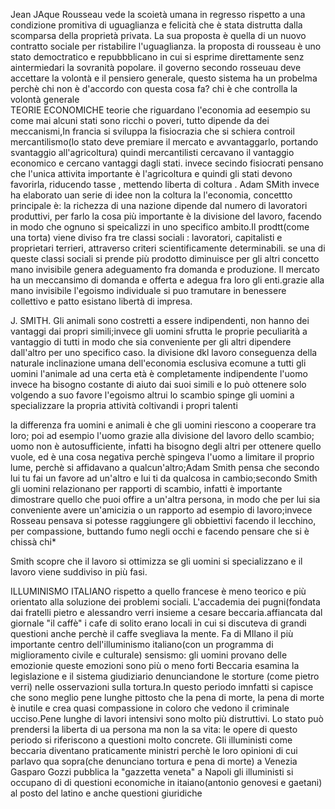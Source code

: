 Jean JAque Rousseau vede la scoietà umana in regresso rispetto a una condizione promitiva di uguaglianza e felicità che è stata distrutta dalla scomparsa della proprietà privata.
La sua proposta è quella di un nuovo contratto sociale per ristabilire l'uguaglianza.
la proposta di rousseau è uno stato democtratico  e repubbblicano in cui si esprime direttamente senz aintermiedari la sovranità popolare.
il governo secondo rosseuau deve accettare la volontà e il pensiero generale, questo sistema ha un probelma perchè chi non è d'accordo con questa cosa fa? chi è che controlla 
la volontà generale    
TEORIE ECONOMICHE
teorie che riguardano l'economia ad eesempio su come mai alcuni stati sono ricchi o poveri, tutto dipende da dei meccanismi,In francia si sviluppa la fisiocrazia che si schiera controil mercantilismo(lo stato deve premiare il mercato e avvantaggarlo, portando svantaggio all'agricoltura)
quindi mercantilisti cercavano il vantaggio economico e cercano vantaggi dagli stati.
invece secindo fisiocrati pensano che l'unica attivita importante è l'agricoltura e quindi gli stati devono favorirla, riducendo tasse , mettendo liberta di coltura .
Adam SMith invece ha elaborato uan serie di idee non la coltura la l'economia, concettto principale è: la richezza di una nazione dipende dal numero di lavoratori produttivi, per farlo la cosa più importante è la divisione del lavoro, facendo in modo che ognuno si speicalizzi in uno specifico ambito.Il prodtt(come una torta) viene diviso fra tre classi sociali : lavoratori, capitalisti e proprietari terrieri, attraverso criteri scientificamente determinabili. se una di queste classi sociali si prende più prodotto diminuisce per gli altri
concetto mano invisibile  genera adeguamento fra domanda e produzione. Il mercato ha un meccansimo di domanda e offerta e adegua fra loro gli enti.grazie alla mano invisibile  l'egoismo individuale si puo tramutare in benessere collettivo e patto esistano libertà di impresa.

J. SMITH.
Gli animali sono costretti a essere indipendenti, non hanno dei vantaggi dai propri simili;invece gli uomini sfrutta le proprie peculiarità a vantaggio di tutti in modo che sia conveniente per gli altri dipendere dall'altro per uno specifico caso.
la divisione dkl lavoro conseguenza della naturale inclinazione umana dell'economia esclusiva  ecomune a tutti gli uomini
l'animale ad una certa età è completamente indipendente l'uomo invece ha bisogno costante di aiuto dai suoi simili e lo può ottenere solo volgendo a suo favore l'egoismo altrui
lo scambio spinge gli uomini a specializzare la propria attività coltivandi i propri talenti

la differenza fra uomini e animali è che gli uomini riescono  a cooperare tra loro; poi ad esempio l'uomo grazie alla divisione del lavoro dello scambio; uomo non è autosufficiente,
 infatti ha bisogno degli altri per ottenere quello vuole, ed è una cosa negativa perchè spingeva l'uomo a limitare il proprio lume, perchè si affidavano a qualcun'altro;Adam Smith 
 pensa che secondo lui tu fai un favore ad un'altro e lui ti da qualcosa in cambio;secondo Smith gli uomini relazionano per rapporti di scambio, infatti è importante dimostrare
 quello che puoi offire a un'altra persona, in modo che per lui sia conveniente avere un'amicizia o un rapporto ad esempio di lavoro;invece Rosseau pensava si potesse raggiungere
 gli obbiettivi facendo il lecchino, per compassione, buttando fumo negli occhi e facendo pensare che si è chissà chi*
 
 Smith scopre che il lavoro si ottimizza se gli uomini si specializzano e il lavoro viene suddiviso in più fasi.


ILLUMINISMO ITALIANO
rispetto a quello francese  è meno teorico e più orientato alla soluzione dei problemi sociali.
L'accademia dei pugni(fondata dai fratelli pietro e alessandro verri insieme a cesare beccaria.affiancata dal giornale "il caffè" i cafe di solito erano locali in cui si discuteva di grandi questioni anche perchè il caffe svegliava la mente.
Fa di MIlano il più importante centro dell'illuminismo italiano(con un programma di miglioramento civile e culturale)
sensismo: gli uomini provano delle emozionie  queste emozioni sono più o meno forti
Beccaria esamina la legislazione e il sistema giudiziario denunciandone le storture (come pietro verri) nelle osservazioni sulla tortura.In questo periodo imnfatti si capisce che sono meglio pene lunghe pittosto che la pena di morte, la pena di morte è inutile e crea quasi compassione in coloro che vedono il criminale ucciso.Pene lunghe di lavori intensivi sono molto più distruttivi.
Lo stato può prendersi la liberta di ua persona ma non la sa vita:
le opere di questo periodo si riferiscono a questioni molto concrete.
Gli illuministi come beccaria diventano praticamente ministri perchè le loro opinioni di cui parlavo qua sopra(che denunciano tortura e pena di morte)
a Venezia Gasparo Gozzi pubblica la "gazzetta veneta"
a Napoli gli illuministi si occupano di di questioni economiche in itaiano(antonio genovesi e gaetani) al posto del latino e anche questioni giuridiche